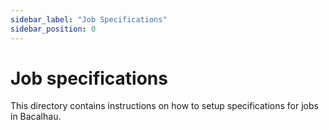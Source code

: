 ```yaml
---
sidebar_label: "Job Specifications"
sidebar_position: 0
---
```

# Job specifications

This directory contains instructions on how to setup specifications for jobs in Bacalhau.

